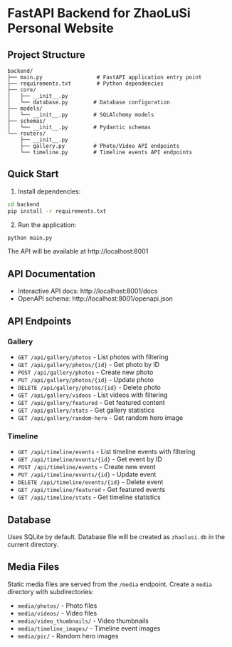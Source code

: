 # FastAPI Backend for ZhaoLuSi Personal Website

## Project Structure

```
backend/
├── main.py                 # FastAPI application entry point
├── requirements.txt        # Python dependencies
├── core/
│   ├── __init__.py
│   └── database.py        # Database configuration
├── models/
│   └── __init__.py        # SQLAlchemy models
├── schemas/
│   └── __init__.py        # Pydantic schemas
└── routers/
    ├── __init__.py
    ├── gallery.py         # Photo/Video API endpoints
    └── timeline.py        # Timeline events API endpoints
```

## Quick Start

1. Install dependencies:
```bash
cd backend
pip install -r requirements.txt
```

2. Run the application:
```bash
python main.py
```

The API will be available at http://localhost:8001

## API Documentation

- Interactive API docs: http://localhost:8001/docs
- OpenAPI schema: http://localhost:8001/openapi.json

## API Endpoints

### Gallery
- `GET /api/gallery/photos` - List photos with filtering
- `GET /api/gallery/photos/{id}` - Get photo by ID
- `POST /api/gallery/photos` - Create new photo
- `PUT /api/gallery/photos/{id}` - Update photo
- `DELETE /api/gallery/photos/{id}` - Delete photo
- `GET /api/gallery/videos` - List videos with filtering
- `GET /api/gallery/featured` - Get featured content
- `GET /api/gallery/stats` - Get gallery statistics
- `GET /api/gallery/random-hero` - Get random hero image

### Timeline
- `GET /api/timeline/events` - List timeline events with filtering
- `GET /api/timeline/events/{id}` - Get event by ID
- `POST /api/timeline/events` - Create new event
- `PUT /api/timeline/events/{id}` - Update event
- `DELETE /api/timeline/events/{id}` - Delete event
- `GET /api/timeline/featured` - Get featured events
- `GET /api/timeline/stats` - Get timeline statistics

## Database

Uses SQLite by default. Database file will be created as `zhaolusi.db` in the current directory.

## Media Files

Static media files are served from the `/media` endpoint. Create a `media` directory with subdirectories:
- `media/photos/` - Photo files
- `media/videos/` - Video files
- `media/video_thumbnails/` - Video thumbnails
- `media/timeline_images/` - Timeline event images
- `media/pic/` - Random hero images